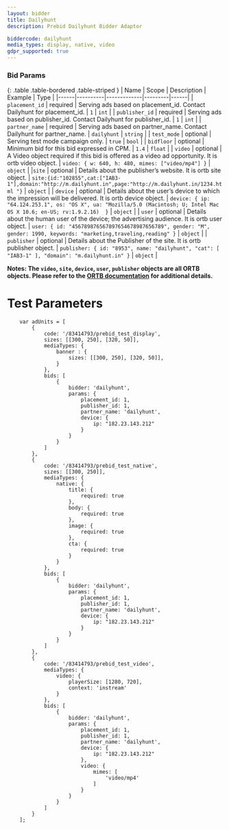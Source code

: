 ```yaml
---
layout: bidder
title: Dailyhunt
description: Prebid Dailyhunt Bidder Adaptor

biddercode: dailyhunt
media_types: display, native, video
gdpr_supported: true
---
```


### Bid Params

{: .table .table-bordered .table-striped }
| Name | Scope    | Description | Example | Type |
|------|----------|-------------|---------|------|
| `placement_id` | required | Serving ads based on placement_id. Contact Dailyhunt for placement_id. | `1` | `int` |
| `publisher_id` | required | Serving ads based on publisher_id. Contact Dailyhunt for publisher_id. | `1` | `int` |
| `partner_name` | required | Serving ads based on partner_name. Contact Dailyhunt for partner_name. | `dailyhunt` | `string` |
| `test_mode` | optional | Serving test mode campaign only. | `true` | `bool` |
| `bidfloor` | optional | Minimum bid for this bid expressed in CPM. | `1.4` | `float` |
| `video` | optional | A Video object required if this bid is offered as a video ad opportunity. It is ortb video object. | `video: { w: 640, h: 480, mimes: ["video/mp4"] }` | `object` |
|`site` | optional | Details about the publisher’s website. It is ortb site object. | `site:{id:"102855",cat:["IAB3-1"],domain:"http://m.dailyhunt.in",page:"http://m.dailyhunt.in/1234.html "}` | `object` |
| `device` | optional | Details about the user’s device to which the impression will be delivered. It is ortb device object. | `device: { ip: "64.124.253.1", os: "OS X", ua: "Mozilla/5.0 (Macintosh; U; Intel Mac OS X 10.6; en-US; rv:1.9.2.16)  }` | `object` |
| `user` | optional | Details about the human user of the device; the advertising audience. It is ortb user object. | `user: { id: "456789876567897654678987656789", gender: "M", gender: 1990, keywords: "marketing,traveling,reading" }` | `object` |
| `publisher` | optional | Details about the Publisher of the site. It is ortb publisher object. | `publisher: { id: "8953", name: "dailyhunt", "cat": [ "IAB3-1" ], "domain": "m.dailyhunt.in" }` | `object` |

**Notes: The `video`, `site`, `device`, `user`, `publisher` objects are all ORTB objects. Please refer to the [ORTB documentation](https://www.iab.com/wp-content/uploads/2016/03/OpenRTB-API-Specification-Version-2-5-FINAL.pdf) for additional details.**

# Test Parameters
```
    var adUnits = [
        {
            code: '/83414793/prebid_test_display',
            sizes: [[300, 250], [320, 50]],
            mediaTypes: {
                banner : {
                    sizes: [[300, 250], [320, 50]],
                }
            },
            bids: [
                {
                    bidder: 'dailyhunt',
                    params: {
                        placement_id: 1,
                        publisher_id: 1,
                        partner_name: 'dailyhunt',
                        device: {
                            ip: "182.23.143.212"
                        }
                    }
                }
            ]
        },
        {
            code: '/83414793/prebid_test_native',
            sizes: [[300, 250]],
            mediaTypes: {
                native: {
                    title: {
                        required: true
                    },
                    body: {
                        required: true
                    },
                    image: {
                        required: true
                    },
                    cta: {
                        required: true
                    }
                }
            },
            bids: [
                {
                    bidder: 'dailyhunt',
                    params: {
                        placement_id: 1,
                        publisher_id: 1,
                        partner_name: 'dailyhunt',
                        device: {
                            ip: "182.23.143.212"
                        }
                    }
                }
            ]
        },
        {
            code: '/83414793/prebid_test_video',
            mediaTypes: {
                video: {
                    playerSize: [1280, 720],
                    context: 'instream'
                }
            },
            bids: [
                {
                    bidder: 'dailyhunt',
                    params: {
                        placement_id: 1,
                        publisher_id: 1,
                        partner_name: 'dailyhunt',
                        device: {
                            ip: "182.23.143.212"
                        },
                        video: {
                            mimes: [
                                'video/mp4'
                            ]
                        }
                    }
                }
            ]
        }
    ];
```
